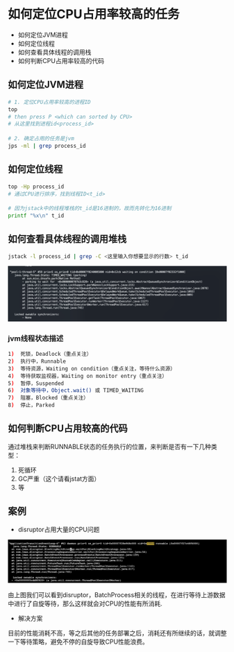# 如何定位CPU占用率较高的任务

- 如何定位JVM进程
- 如何定位线程
- 如何查看具体线程的调用栈
- 如何判断CPU占用率较高的代码

## 如何定位JVM进程

```bash
# 1. 定位CPU占用率较高的进程ID
top
# then press P <which can sorted by CPU>
# 从这里找到进程id<process_id>

# 2. 确定占用的任务是jvm
jps -ml | grep process_id

```

## 如何定位线程

```bash
top -Hp process_id
# 通过CPU进行排序，找到线程ID<t_id>

# 因为jstack中的线程堆栈的t_id是16进制的，故而先转化为16进制
printf "%x\n" t_id
```

## 如何查看具体线程的调用堆栈

```bash
jstack -l process_id | grep -C <这里输入你想要显示的行数> t_id
```

![jstack截图](../assets/java_jstack.png)

### jvm线程状态描述

```bash
1)  死锁，Deadlock（重点关注）
2)  执行中，Runnable  
3)  等待资源，Waiting on condition（重点关注，等待什么资源）
4)  等待获取监视器，Waiting on monitor entry（重点关注）
5)  暂停，Suspended
6)  对象等待中，Object.wait() 或 TIMED_WAITING
7)  阻塞，Blocked（重点关注） 
8)  停止，Parked
```

## 如何判断CPU占用较高的代码

通过堆栈来判断RUNNABLE状态的任务执行的位置，来判断是否有一下几种类型：

1. 死循环
2. GC严重（这个请看jstat方面）
3. 等

## 案例

- disruptor占用大量的CPU问题

![](../assets/disruptor_jstack.png)

由上图我们可以看到disruptor，BatchProcess相关的线程，在进行等待上游数据中进行了自旋等待，那么这样就会对CPU的性能有所消耗.

- 解决方案

目前的性能消耗不高，等之后其他的任务部署之后，消耗还有所继续的话，就调整一下等待策略，避免不停的自旋导致CPU性能浪费。
